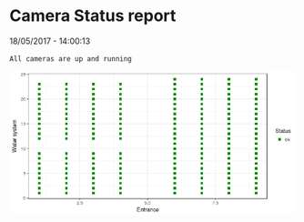 Camera Status report
================
18/05/2017 - 14:00:13

    All cameras are up and running

![](camreport_files/figure-markdown_github/unnamed-chunk-2-1.png)
